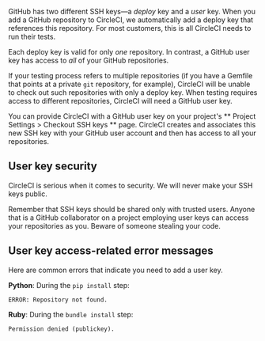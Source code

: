   GitHub has two different SSH keys&mdash;a _deploy_ key and a _user_ key.
  When you add a GitHub repository to CircleCI, we automatically add a deploy
  key that references this repository.
  For most customers, this is all CircleCI needs to run their tests.

  Each deploy key is valid for only _one_ repository.
  In contrast, a GitHub user key has access to _all_ of your GitHub repositories.

  If your testing process refers to multiple repositories
  (if you have a Gemfile that points at a  private
  `git`
  repository, for example),
  CircleCI will be unable to check out such repositories with only a deploy key.
  When testing requires access to different repositories, CircleCI will need a GitHub user key.

  You can provide CircleCI with a GitHub user key on your project's
  **
    Project Settings > Checkout SSH keys
  **
  page.
  CircleCI creates and associates this new SSH key with your GitHub user account
  and then has access to all your repositories.

## User key security

  CircleCI is serious when it comes to security.
  We will never make your SSH keys public.

  Remember that SSH keys should be shared only with trusted users.
  Anyone that is a GitHub collaborator on a project employing user keys
  can access your repositories as you.
  Beware of someone stealing your code.

## User key access-related error messages

  Here are common errors that indicate you need to add a user key.

  **Python**: During the
  `pip install`
  step:

```
ERROR: Repository not found.
```

  **Ruby**: During the
  `bundle install`
  step:

```
Permission denied (publickey).
```